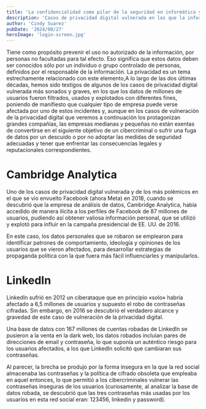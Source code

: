 ```yaml
---
title: 'La confidencialidad como pilar de la seguridad en informática y la privacidad digital'
description: 'Casos de privacidad digital vulnerada en los que la información confidencial de millones de usuarios se vio expuesta.'
author: 'Cindy Suarez'
pubDate: '2024/08/27'
heroImage: 'login-screen.jpg'
---
```


Tiene como propósito prevenir el uso no autorizado de la información, por personas no facultadas para tal efecto. Eso significa que estos datos deben ser conocidos sólo por un individuo o grupo controlado de
personas, definidos por el responsable de la información. La privacidad es un tema estrechamente relacionado con este elemento,A lo largo de las dos últimas décadas, hemos sido testigos de algunos de los casos de privacidad digital vulnerada más sonados y graves, en los que los datos de millones de usuarios fueron filtrados, usados y explotados con diferentes fines, poniendo de manifiesto que cualquier tipo de empresa puede verse afectada por uno de estos incidentes y, aunque en los casos de vulneración de la privacidad digital que veremos a continuación los protagonizan grandes compañías, las empresas medianas y pequeñas no están exentas de convertirse en el siguiente objetivo de un cibercriminal o sufrir una fuga de datos por un descuido o por no adoptar las medidas de seguridad adecuadas y tener que enfrentar las consecuencias legales y reputacionales correspondientes.

# Cambridge Analytica

Uno de los casos de privacidad digital vulnerada y de los más polémicos en el que se vio envuelto Facebook (ahora Meta) en 2018, cuando se descubrió que la empresa de análisis de datos, Cambridge Analytica, había accedido de manera ilícita a los perfiles de Facebook de 87 millones de usuarios, pudiendo así obtener valiosa información personal, que se utilizó y explotó para influir en la campaña presidencial de EE. UU. de 2016.

En este caso, los datos personales que se robaron se emplearon para identificar patrones de comportamiento, ideología y opiniones de los usuarios que se vieron afectados, para desarrollar estrategias de propaganda política con la que fuera más fácil influenciarles y manipularlos.

# LinkedIn

LinkedIn sufrió en 2012 un ciberataque que en principio «solo» habría afectado a 6,5 millones de usuarios y supuesto el robo de contraseñas cifradas. Sin embargo, en 2016 se descubrió el verdadero alcance y gravedad de este caso de vulneración de la privacidad digital.

Una base de datos con 167 millones de cuentas robadas de LinkedIn se pusieron a la venta en la dark web, los datos robados incluían pares de direcciones de email y contraseña, lo que suponía un auténtico riesgo para los usuarios afectados, a los que LinkedIn solicitó que cambiaran sus contraseñas.

Al parecer, la brecha se produjo por la forma insegura en la que la red social almacenaba las contraseñas y la política de cifrado obsoleta que empleaba en aquel entonces, lo que permitió a los cibercriminales vulnerar las contraseñas inseguras de los usuarios (curiosamente, al analizar la base de datos robada, se descubrió que las tres contraseñas más usadas por los usuarios en esta red social eran: 123456, linkedin y password).

